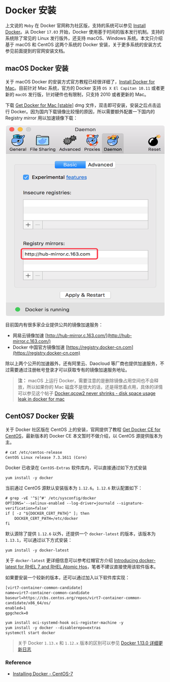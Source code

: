 # Docker 安装

上文说的 `Moby` 在 Docker 官网称为社区版，支持的系统可以参见 [Install Docker](https://docs.docker.com/engine/installation/)。从 Docker `17.03` 开始，Docker 使用基于时间的版本发行机制。支持的系统除了常见的 Linux 发行版外，还支持 macOS、Windows 系统。本文只介绍基于 macOS 和 CentOS 这两个系统的 Docker 安装，关于更多系统的安装方式参见前面提到的官网安装文档。

## macOS Docker 安装

关于 macOS Docker 的安装方式官方教程已经很详细了，[Install Docker for Mac](https://docs.docker.com/docker-for-mac/install/)。目前针对 Mac 系统，官方的 Docker 支持 `OS X El Capitan 10.11` 或者更新的 `macOS` 发行版，针对硬件也有限制，只支持 2010 或者更新的 Mac。

下载 [Get Docker for Mac [stable]](https://download.docker.com/mac/stable/Docker.dmg) dmg 文件，双击即可安装，安装之后点击运行 Docker。因为国内下载镜像比较慢的原因，所以需要额外配置一下国内的 Registry mirror 用以加速镜像下载：

<center><img src="images/mac-docker-config.png" width="500" height="600" alt="mac docker config" /></center>

目前国内有很多家企业提供公共的镜像加速服务：

* 网易云镜像加速 [http://hub-mirror.c.163.com/](http://hub-mirror.c.163.com/)
* Docker 中国官方镜像加速 [https://registry.docker-cn.com](https://registry.docker-cn.com)

除以上两个公开的加速器外，还有阿里云、Daocloud 等厂商也提供加速服务，不过需要通过注册帐号登录才可以获取专有的镜像加速服务地址。

> __注：__ macOS 上运行 Docker，需要注意的是删除镜像占用空间也不会释放，所以如果你的 Mac 磁盘不是很大的话，还是得悠着点用，具体的详情可以参见这个帖子 [Docker.qcow2 never shrinks - disk space usage leak in docker for mac](https://github.com/docker/for-mac/issues/371)

## CentOS7 Docker 安装

关于 Docker 社区版在 CentOS 上的安装，官网提供了教程 [Get Docker CE for CentOS](https://docs.docker.com/engine/installation/linux/docker-ce/centos/)，最新版本的 Docker CE 本文暂时不做介绍，以 CentOS 源提供版本为主。

```
# cat /etc/centos-release
CentOS Linux release 7.3.1611 (Core)
```

Docker 已收录在 `CentOS-Extras` 软件库内，可以直接通过如下方式安装

```
yum install -y docker
```

当前通过 CentOS 源默认安装版本为 `1.12.6`。`1.12.6` 默认配置如下：

```
# grep -vE '^$|^#' /etc/sysconfig/docker
OPTIONS='--selinux-enabled --log-driver=journald --signature-verification=false'
if [ -z "${DOCKER_CERT_PATH}" ]; then
    DOCKER_CERT_PATH=/etc/docker
fi
```

默认源除了提供 `1.12.6` 以外，还提供一个 `docker-latest` 的版本，该版本为 `1.13.1`，可以通过以下方式安装：

```
yum install -y docker-latest
```

关于 `docker-latest` 更详细信息可以参考红帽官方介绍 [Introducing docker-latest for RHEL 7 and RHEL Atomic Hos](https://access.redhat.com/articles/2317361)，笔者不建议直接使用该软件版本。

如果要安装一个较新的版本，还可以通过加入以下软件库实现：

```
[virt7-container-common-candidate]
name=virt7-container-common-candidate
baseurl=https://cbs.centos.org/repos/virt7-container-common-candidate/x86_64/os/
enabled=1
gpgcheck=0
```

```
yum install oci-systemd-hook oci-register-machine -y
yum install -y docker --disablerepo=extras
systemctl start docker
```

> 关于 Docker `1.13.x` 和 `1.12.x` 版本的区别可以参见 [Docker 1.13.0 详细更新日志](http://dockone.io/article/1834)

### Reference

* [Installing Docker - CentOS-7](https://wiki.centos.org/Container/Tools)
